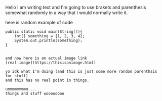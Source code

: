 Hello I am writing text and I'm going to use brakets and parenthesis somewhat randomly in a way that I would normally write it.

here is random example of code 
```
public static void main(String[]){
    int[] something = {1, 2, 3, 4};
    System.out.println(something);
}


and now here is an actual image link
[real image](https://thisisanimage.html)

yo idk what I'm doing (and this is just some more random parenthsis for stuff)
and this has no real point in things.

ummmmmmmmm....
things and stuff woooooooo
